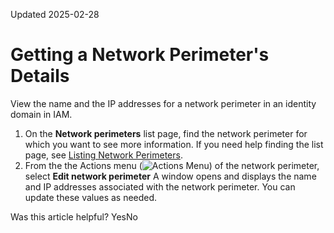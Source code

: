 Updated 2025-02-28
# Getting a Network Perimeter's Details
View the name and the IP addresses for a network perimeter in an identity domain in IAM.
  1. On the **Network perimeters** list page, find the network perimeter for which you want to see more information. If you need help finding the list page, see [Listing Network Perimeters](https://docs.oracle.com/en-us/iaas/Content/Identity/networkperimeters/listing_network_perimeters.htm#listing_network_perimeters "Retrieve a list of network perimeters.").
  2. From the the Actions menu (![Actions Menu](https://docs.oracle.com/en-us/iaas/Content/libraries/global-images/actions-menu.png)) of the network perimeter, select **Edit network perimeter**
A window opens and displays the name and IP addresses associated with the network perimeter. You can update these values as needed.


Was this article helpful?
YesNo

